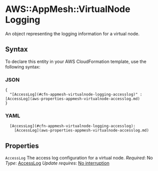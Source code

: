 # AWS::AppMesh::VirtualNode Logging<a name="aws-properties-appmesh-virtualnode-logging"></a>

An object representing the logging information for a virtual node\.

## Syntax<a name="aws-properties-appmesh-virtualnode-logging-syntax"></a>

To declare this entity in your AWS CloudFormation template, use the following syntax:

### JSON<a name="aws-properties-appmesh-virtualnode-logging-syntax.json"></a>

```
{
  "[AccessLog](#cfn-appmesh-virtualnode-logging-accesslog)" : [AccessLog](aws-properties-appmesh-virtualnode-accesslog.md)
}
```

### YAML<a name="aws-properties-appmesh-virtualnode-logging-syntax.yaml"></a>

```
  [AccessLog](#cfn-appmesh-virtualnode-logging-accesslog):
    [AccessLog](aws-properties-appmesh-virtualnode-accesslog.md)
```

## Properties<a name="aws-properties-appmesh-virtualnode-logging-properties"></a>

`AccessLog`  <a name="cfn-appmesh-virtualnode-logging-accesslog"></a>
The access log configuration for a virtual node\.
*Required*: No
*Type*: [AccessLog](aws-properties-appmesh-virtualnode-accesslog.md)
*Update requires*: [No interruption](https://docs.aws.amazon.com/AWSCloudFormation/latest/UserGuide/using-cfn-updating-stacks-update-behaviors.html#update-no-interrupt)
